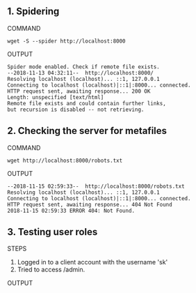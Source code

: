 
## 1. Spidering


  COMMAND

````
wget -S --spider http://localhost:8000
````

OUTPUT

```
Spider mode enabled. Check if remote file exists.
--2018-11-13 04:32:11--  http://localhost:8000/
Resolving localhost (localhost)... ::1, 127.0.0.1
Connecting to localhost (localhost)|::1|:8000... connected.
HTTP request sent, awaiting response... 200 OK
Length: unspecified [text/html]
Remote file exists and could contain further links,
but recursion is disabled -- not retrieving.
```


## 2. Checking the server for metafiles


  COMMAND

````
wget http://localhost:8000/robots.txt
````

OUTPUT

```
--2018-11-15 02:59:33--  http://localhost:8000/robots.txt
Resolving localhost (localhost)... ::1, 127.0.0.1
Connecting to localhost (localhost)|::1|:8000... connected.
HTTP request sent, awaiting response... 404 Not Found
2018-11-15 02:59:33 ERROR 404: Not Found.
```

## 3. Testing user roles


STEPS
1. Logged in to a client account with the username 'sk'
2. Tried to access /admin.

OUTPUT


